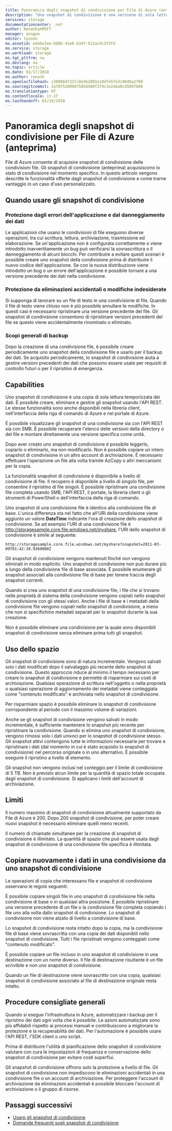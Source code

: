 ```yaml
---
title: Panoramica degli snapshot di condivisione per File di Azure (anteprima) | Microsoft Docs
description: "Uno snapshot di condivisione è una versione di sola lettura di una condivisione di File di Azure, acquisita in un determinato momento per creare un backup della condivisione stessa."
services: storage
documentationcenter: .net
author: RenaShahMSFT
manager: aungoo
editor: tysonn
ms.assetid: edabe3ee-688b-41e0-b34f-613ac9c3fdfd
ms.service: storage
ms.workload: storage
ms.tgt_pltfrm: na
ms.devlang: na
ms.topic: article
ms.date: 01/17/2018
ms.author: renash
ms.openlocfilehash: c309804f33fc0e5b2091e18dfe5fe3c9849a2709
ms.sourcegitcommit: 2a70752d0987585d480f374c3e2dba0cd5097880
ms.translationtype: HT
ms.contentlocale: it-IT
ms.lasthandoff: 01/19/2018
---
```

# <a name="overview-of-share-snapshots-for-azure-files-preview"></a>Panoramica degli snapshot di condivisione per File di Azure (anteprima)
File di Azure consente di acquisire snapshot di condivisione delle condivisioni file. Gli snapshot di condivisione (anteprima) acquisiscono lo stato di condivisione nel momento specifico. In questo articolo vengono descritte le funzionalità offerte dagli snapshot di condivisione e come trarne vantaggio in un caso d'uso personalizzato.


## <a name="when-to-use-share-snapshots"></a>Quando usare gli snapshot di condivisione

### <a name="protection-against-application-error-and-data-corruption"></a>Protezione dagli errori dell'applicazione e dal danneggiamento dei dati

Le applicazioni che usano le condivisioni di file eseguono diverse operazioni, tra cui scrittura, lettura, archiviazione, trasmissione ed elaborazione. Se un'applicazione non è configurata correttamente o viene introdotto inavvertitamente un bug può verificarsi la sovrascrittura o il danneggiamento di alcuni blocchi. Per contribuire a evitare questi scenari è possibile creare uno snapshot della condivisione prima di distribuire il nuovo codice dell'applicazione. Se con la nuova distribuzione viene introdotto un bug o un errore dell'applicazione è possibile tornare a una versione precedente dei dati nella condivisione. 

### <a name="protection-against-accidental-deletions-or-unintended-changes"></a>Protezione da eliminazioni accidentali o modifiche indesiderate

Si supponga di lavorare su un file di testo in una condivisione di file. Quando il file di testo viene chiuso non è più possibile annullare le modifiche. In questi casi è necessario ripristinare una versione precedente del file. Gli snapshot di condivisione consentono di ripristinare versioni precedenti del file se questo viene accidentalmente rinominato o eliminato.

### <a name="general-backup-purposes"></a>Scopi generali di backup

Dopo la creazione di una condivisione file, è possibile creare periodicamente uno snapshot della condivisione file e usarlo per il backup dei dati. Se acquisito periodicamente, lo snapshot di condivisione aiuta a gestire versioni precedenti dei dati che possono essere usate per requisiti di controllo futuri o per il ripristino di emergenza.

## <a name="capabilities"></a>Capabilities

Uno snapshot di condivisione è una copia di sola lettura temporizzata dei dati. È possibile creare, eliminare e gestire gli snapshot usando l'API REST. Le stesse funzionalità sono anche disponibili nella libreria client, nell'interfaccia della riga di comando di Azure e nel portale di Azure. 

È possibile visualizzare gli snapshot di una condivisione sia con l'API REST sia con SMB. È possibile recuperare l'elenco delle versioni della directory o del file e montare direttamente una versione specifica come unità. 

Dopo aver creato uno snapshot di condivisione è possibile leggerlo, copiarlo o eliminarlo, ma non modificarlo. Non è possibile copiare un intero snapshot di condivisione in un altro account di archiviazione. È necessario effettuare l'operazione un file alla volta tramite AzCopy o altri meccanismi per la copia.

La funzionalità snapshot di condivisione è disponibile a livello di condivisione di file. Il recupero è disponibile a livello di singolo file, per consentire il ripristino di file singoli. È possibile ripristinare una condivisione file completa usando SMB, l'API REST, il portale, la libreria client o gli strumenti di PowerShell o dell'interfaccia della riga di comando.

Uno snapshot di una condivisione file è identico alla condivisione file di base. L'unica differenza sta nel fatto che all'URI della condivisione viene aggiunto un valore **DateTime** indicante l'ora di creazione dello snapshot di condivisione. Se ad esempio l'URI di una condivisione file è http://storagesample.core.file.windows.net/myshare, l'URI dello snapshot di condivisione è simile al seguente:
```
http://storagesample.core.file.windows.net/myshare?snapshot=2011-03-09T01:42:34.9360000Z
```

Gli snapshot di condivisione vengono mantenuti finché non vengono eliminati in modo esplicito. Uno snapshot di condivisione non può durare più a lungo della condivisione file di base associata. È possibile enumerare gli snapshot associati alla condivisione file di base per tenere traccia degli snapshot correnti. 

Quando si crea uno snapshot di una condivisione file, i file che si trovano nelle proprietà di sistema della condivisione vengono copiati nello snapshot di condivisione con gli stessi valori. Anche i file di base e i metadati della condivisione file vengono copiati nello snapshot di condivisione, a meno che non si specifichino metadati separati per lo snapshot durante la sua creazione.

Non è possibile eliminare una condivisione per la quale sono disponibili snapshot di condivisione senza eliminare prima tutti gli snapshot.


## <a name="space-usage"></a>Uso dello spazio 

Gli snapshot di condivisione sono di natura incrementale. Vengono salvati solo i dati modificati dopo il salvataggio più recente dello snapshot di condivisione. Questo approccio riduce al minimo il tempo necessario per creare lo snapshot di condivisione e permette di risparmiare sui costi di archiviazione. Qualsiasi operazione di scrittura nell'oggetto o nella proprietà o qualsiasi operazione di aggiornamento dei metadati viene conteggiata come "contenuto modificato" e archiviata nello snapshot di condivisione. 

Per risparmiare spazio è possibile eliminare lo snapshot di condivisione corrispondente al periodo con il massimo volume di variazioni.

Anche se gli snapshot di condivisione vengono salvati in modo incrementale, è sufficiente mantenere lo snapshot più recente per ripristinare la condivisione. Quando si elimina uno snapshot di condivisione, vengono rimossi solo i dati univoci per lo snapshot di condivisione stesso. Gli snapshot attivi contengono tutte le informazioni necessarie per trovare e ripristinare i dati (dal momento in cui è stato acquisito lo snapshot di condivisione) nel percorso originale o in uno alternativo. È possibile eseguire il ripristino a livello di elemento.

Gli snapshot non vengono inclusi nel conteggio per il limite di condivisione di 5 TB. Non è previsto alcun limite per la quantità di spazio totale occupata dagli snapshot di condivisione. Si applicano i limiti dell'account di archiviazione.

## <a name="limits"></a>Limiti

Il numero massimo di snapshot di condivisione attualmente supportato da File di Azure è 200. Dopo 200 snapshot di condivisione, per poter creare nuovi snapshot è necessario eliminare quelli meno recenti. 

Il numero di chiamate simultanee per la creazione di snapshot di condivisione è illimitato. La quantità di spazio che può essere usata dagli snapshot di condivisione di una condivisione file specifica è illimitata. 

## <a name="copying-data-back-to-a-share-from-share-snapshot"></a>Copiare nuovamente i dati in una condivisione da uno snapshot di condivisione

Le operazioni di copia che interessano file e snapshot di condivisione osservano le regole seguenti:

È possibile copiare singoli file in uno snapshot di condivisione file nella condivisione di base o in qualsiasi altra posizione. È possibile ripristinare una versione precedente di un file o la condivisione file completa copiando i file uno alla volta dallo snapshot di condivisione. Lo snapshot di condivisione non viene alzato di livello a condivisione di base. 

Lo snapshot di condivisione resta intatto dopo la copia, ma la condivisione file di base viene sovrascritta con una copia dei dati disponibili nello snapshot di condivisione. Tutti i file ripristinati vengono conteggiati come "contenuto modificato".

È possibile copiare un file incluso in uno snapshot di condivisione in una destinazione con un nome diverso. Il file di destinazione risultante è un file scrivibile e non uno snapshot di condivisione.

Quando un file di destinazione viene sovrascritto con una copia, qualsiasi snapshot di condivisione associato al file di destinazione originale resta intatto.

## <a name="general-best-practices"></a>Procedure consigliate generali 

Quando si esegue l'infrastruttura in Azure, automatizzare i backup per il ripristino dei dati ogni volta che è possibile. Le azioni automatizzate sono più affidabili rispetto ai processi manuali e contribuiscono a migliorare la protezione e la recuperabilità dei dati. Per l'automazione è possibile usare l'API REST, l'SDK client o uno script.

Prima di distribuire l'utilità di pianificazione dello snapshot di condivisione valutare con cura le impostazioni di frequenza e conservazione dello snapshot di condivisione per evitare costi superflui.

Gli snapshot di condivisione offrono solo la protezione a livello di file. Gli snapshot di condivisione non impediscono le eliminazioni accidentali in una condivisione file o un account di archiviazione. Per proteggere l'account di archiviazione da eliminazioni accidentali è possibile bloccare l'account di archiviazione o il gruppo di risorse.

## <a name="next-steps"></a>Passaggi successivi
* [Usare gli snapshot di condivisione](storage-how-to-use-files-snapshots.md)
* [Domande frequenti sugli snapshot di condivisione](storage-files-faq.md)

